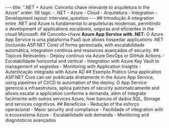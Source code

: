 --- title: ".NET + Azure: Conceito chave relevante to arquitetura in the Azure" order: 56 tags: - .NET - Azure - Cloud - Arquitetura - Integration - Development layout: interview_question --- ## Introdução A integration entre .NET and Azure is fundamental to arquiteturas modernas, permitindo o development of applications escaláveis, seguras and eficientes in the cloud Microsoft. ## Conceito-chave **Azure App Service with .NET**: O Azure App Service is uma plataforma PaaS que allows hospedar applications .NET (incluindo ASP.NET Core) of forma gerenciada, with escalabilidade automática, integration contínua and resources avançados of security. ## Tópicos Relevantes - Deploy contínuo via Azure DevOps or GitHub Actions - Escalabilidade horizontal and vertical - Integration with Azure Key Vault to management of segredos - Monitoring with Application Insights - Autenticação integrada with Azure AD ## Exemplo Prático Uma application ASP.NET Core can ser publicada diretamente in the Azure App Service, using pipelines of CI/CD to automation of the deploy. O App Service gerencia a infraestrutura, aplica patches of security automaticamente and allows escalar a application conforme a demanda, além of integrate facilmente with outros services Azure, how bancos of dados SQL, Storage and services cognitivos. ## Benefícios - Redução of the esforço operacional - Maior security and compliance - Facilidade of integration with o ecossistema Azure - Escalabilidade sob demanda - Monitoring and diagnósticos avançados